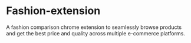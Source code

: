 # Fashion-extension
A fashion comparison chrome extension to seamlessly browse products and get the best price and quality across multiple e-commerce platforms.
